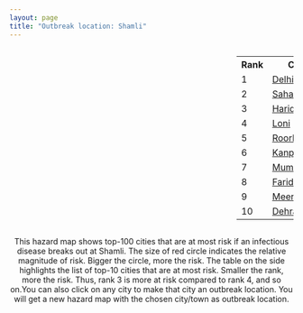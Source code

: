 ```yaml
---
layout: page
title: "Outbreak location: Shamli"
---
```

<div style="width: 100%; overflow: auto;">
<div style="width: 75%; float: left;">
<div id="mapid">
<script src="https://buda-magenta.github.io/hazard_map/load_map.js"></script>

<script>
var marker_outbreak = L.marker([29.500882, 77.348383],{"autoPan": true}).addTo(map); marker_outbreak.bindTooltip("Shamli").openTooltip();

var circle_1 = L.circle([28.651718, 77.221939], {"pane": "markerPane", "color": "red", "fill": true, "fillOpacity": 0.2, "fillRule": "evenodd", "lineCap": "round", "lineJoin": "round", "opacity": 1.0, "radius": 209151, "stroke": true, "weight": 3}).addTo(map);
circle_1.bindTooltip("Delhi<br>rank: 1<br>hazard index: 0.209151")
circle_1.bindPopup('<a href="https://buda-magenta.github.io/hazard_map/Delhi">Delhi</a>')

var circle_2 = L.circle([29.988077, 77.508130], {"pane": "markerPane", "color": "red", "fill": true, "fillOpacity": 0.2, "fillRule": "evenodd", "lineCap": "round", "lineJoin": "round", "opacity": 1.0, "radius": 100540, "stroke": true, "weight": 3}).addTo(map);
circle_2.bindTooltip("Saharanpur<br>rank: 2<br>hazard index: 0.100540")
circle_2.bindPopup('<a href="https://buda-magenta.github.io/hazard_map/Saharanpur">Saharanpur</a>')

var circle_3 = L.circle([29.938447, 78.145298], {"pane": "markerPane", "color": "red", "fill": true, "fillOpacity": 0.2, "fillRule": "evenodd", "lineCap": "round", "lineJoin": "round", "opacity": 1.0, "radius": 9262, "stroke": true, "weight": 3}).addTo(map);
circle_3.bindTooltip("Haridwar<br>rank: 3<br>hazard index: 0.009263")
circle_3.bindPopup('<a href="https://buda-magenta.github.io/hazard_map/Haridwar">Haridwar</a>')

var circle_4 = L.circle([28.733400, 77.298600], {"pane": "markerPane", "color": "red", "fill": true, "fillOpacity": 0.2, "fillRule": "evenodd", "lineCap": "round", "lineJoin": "round", "opacity": 1.0, "radius": 8856, "stroke": true, "weight": 3}).addTo(map);
circle_4.bindTooltip("Loni<br>rank: 4<br>hazard index: 0.008856")
circle_4.bindPopup('<a href="https://buda-magenta.github.io/hazard_map/Loni">Loni</a>')

var circle_5 = L.circle([29.869350, 77.890212], {"pane": "markerPane", "color": "red", "fill": true, "fillOpacity": 0.2, "fillRule": "evenodd", "lineCap": "round", "lineJoin": "round", "opacity": 1.0, "radius": 4860, "stroke": true, "weight": 3}).addTo(map);
circle_5.bindTooltip("Roorkee<br>rank: 5<br>hazard index: 0.004861")
circle_5.bindPopup('<a href="https://buda-magenta.github.io/hazard_map/Roorkee">Roorkee</a>')

var circle_6 = L.circle([26.460914, 80.321759], {"pane": "markerPane", "color": "red", "fill": true, "fillOpacity": 0.2, "fillRule": "evenodd", "lineCap": "round", "lineJoin": "round", "opacity": 1.0, "radius": 3984, "stroke": true, "weight": 3}).addTo(map);
circle_6.bindTooltip("Kanpur<br>rank: 6<br>hazard index: 0.003985")
circle_6.bindPopup('<a href="https://buda-magenta.github.io/hazard_map/Kanpur">Kanpur</a>')

var circle_7 = L.circle([19.075990, 72.877393], {"pane": "markerPane", "color": "red", "fill": true, "fillOpacity": 0.2, "fillRule": "evenodd", "lineCap": "round", "lineJoin": "round", "opacity": 1.0, "radius": 3590, "stroke": true, "weight": 3}).addTo(map);
circle_7.bindTooltip("Mumbai<br>rank: 7<br>hazard index: 0.003591")
circle_7.bindPopup('<a href="https://buda-magenta.github.io/hazard_map/Mumbai">Mumbai</a>')

var circle_8 = L.circle([28.402979, 77.310384], {"pane": "markerPane", "color": "red", "fill": true, "fillOpacity": 0.2, "fillRule": "evenodd", "lineCap": "round", "lineJoin": "round", "opacity": 1.0, "radius": 3399, "stroke": true, "weight": 3}).addTo(map);
circle_8.bindTooltip("Faridabad<br>rank: 8<br>hazard index: 0.003400")
circle_8.bindPopup('<a href="https://buda-magenta.github.io/hazard_map/Faridabad">Faridabad</a>')

var circle_9 = L.circle([29.000653, 77.768229], {"pane": "markerPane", "color": "red", "fill": true, "fillOpacity": 0.2, "fillRule": "evenodd", "lineCap": "round", "lineJoin": "round", "opacity": 1.0, "radius": 3168, "stroke": true, "weight": 3}).addTo(map);
circle_9.bindTooltip("Meerut<br>rank: 9<br>hazard index: 0.003168")
circle_9.bindPopup('<a href="https://buda-magenta.github.io/hazard_map/Meerut">Meerut</a>')

var circle_10 = L.circle([30.325565, 78.043681], {"pane": "markerPane", "color": "red", "fill": true, "fillOpacity": 0.2, "fillRule": "evenodd", "lineCap": "round", "lineJoin": "round", "opacity": 1.0, "radius": 3061, "stroke": true, "weight": 3}).addTo(map);
circle_10.bindTooltip("Dehradun<br>rank: 10<br>hazard index: 0.003062")
circle_10.bindPopup('<a href="https://buda-magenta.github.io/hazard_map/Dehradun">Dehradun</a>')

var circle_11 = L.circle([28.428262, 77.002700], {"pane": "markerPane", "color": "red", "fill": true, "fillOpacity": 0.2, "fillRule": "evenodd", "lineCap": "round", "lineJoin": "round", "opacity": 1.0, "radius": 2956, "stroke": true, "weight": 3}).addTo(map);
circle_11.bindTooltip("Gurgaon<br>rank: 11<br>hazard index: 0.002957")
circle_11.bindPopup('<a href="https://buda-magenta.github.io/hazard_map/Gurgaon">Gurgaon</a>')

var circle_12 = L.circle([26.838100, 80.934600], {"pane": "markerPane", "color": "red", "fill": true, "fillOpacity": 0.2, "fillRule": "evenodd", "lineCap": "round", "lineJoin": "round", "opacity": 1.0, "radius": 2737, "stroke": true, "weight": 3}).addTo(map);
circle_12.bindTooltip("Lucknow<br>rank: 12<br>hazard index: 0.002737")
circle_12.bindPopup('<a href="https://buda-magenta.github.io/hazard_map/Lucknow">Lucknow</a>')

var circle_13 = L.circle([30.733442, 76.779714], {"pane": "markerPane", "color": "red", "fill": true, "fillOpacity": 0.2, "fillRule": "evenodd", "lineCap": "round", "lineJoin": "round", "opacity": 1.0, "radius": 2325, "stroke": true, "weight": 3}).addTo(map);
circle_13.bindTooltip("Chandigarh<br>rank: 13<br>hazard index: 0.002326")
circle_13.bindPopup('<a href="https://buda-magenta.github.io/hazard_map/Chandigarh">Chandigarh</a>')

var circle_14 = L.circle([25.531031, 78.652689], {"pane": "markerPane", "color": "red", "fill": true, "fillOpacity": 0.2, "fillRule": "evenodd", "lineCap": "round", "lineJoin": "round", "opacity": 1.0, "radius": 2234, "stroke": true, "weight": 3}).addTo(map);
circle_14.bindTooltip("Jhansi<br>rank: 14<br>hazard index: 0.002235")
circle_14.bindPopup('<a href="https://buda-magenta.github.io/hazard_map/Jhansi">Jhansi</a>')

var circle_15 = L.circle([28.863842, 78.805778], {"pane": "markerPane", "color": "red", "fill": true, "fillOpacity": 0.2, "fillRule": "evenodd", "lineCap": "round", "lineJoin": "round", "opacity": 1.0, "radius": 2153, "stroke": true, "weight": 3}).addTo(map);
circle_15.bindTooltip("Moradabad<br>rank: 15<br>hazard index: 0.002154")
circle_15.bindPopup('<a href="https://buda-magenta.github.io/hazard_map/Moradabad">Moradabad</a>')

var circle_16 = L.circle([28.901090, 76.580194], {"pane": "markerPane", "color": "red", "fill": true, "fillOpacity": 0.2, "fillRule": "evenodd", "lineCap": "round", "lineJoin": "round", "opacity": 1.0, "radius": 2152, "stroke": true, "weight": 3}).addTo(map);
circle_16.bindTooltip("Rohtak<br>rank: 16<br>hazard index: 0.002152")
circle_16.bindPopup('<a href="https://buda-magenta.github.io/hazard_map/Rohtak">Rohtak</a>')

var circle_17 = L.circle([27.876990, 78.137290], {"pane": "markerPane", "color": "red", "fill": true, "fillOpacity": 0.2, "fillRule": "evenodd", "lineCap": "round", "lineJoin": "round", "opacity": 1.0, "radius": 2112, "stroke": true, "weight": 3}).addTo(map);
circle_17.bindTooltip("Aligarh<br>rank: 17<br>hazard index: 0.002112")
circle_17.bindPopup('<a href="https://buda-magenta.github.io/hazard_map/Aligarh">Aligarh</a>')

var circle_18 = L.circle([30.909016, 75.851601], {"pane": "markerPane", "color": "red", "fill": true, "fillOpacity": 0.2, "fillRule": "evenodd", "lineCap": "round", "lineJoin": "round", "opacity": 1.0, "radius": 2103, "stroke": true, "weight": 3}).addTo(map);
circle_18.bindTooltip("Ludhiana<br>rank: 18<br>hazard index: 0.002104")
circle_18.bindPopup('<a href="https://buda-magenta.github.io/hazard_map/Ludhiana">Ludhiana</a>')

var circle_19 = L.circle([12.979120, 77.591300], {"pane": "markerPane", "color": "red", "fill": true, "fillOpacity": 0.2, "fillRule": "evenodd", "lineCap": "round", "lineJoin": "round", "opacity": 1.0, "radius": 1889, "stroke": true, "weight": 3}).addTo(map);
circle_19.bindTooltip("Bangalore<br>rank: 19<br>hazard index: 0.001890")
circle_19.bindPopup('<a href="https://buda-magenta.github.io/hazard_map/Bangalore">Bangalore</a>')

var circle_20 = L.circle([29.154148, 77.305954], {"pane": "markerPane", "color": "red", "fill": true, "fillOpacity": 0.2, "fillRule": "evenodd", "lineCap": "round", "lineJoin": "round", "opacity": 1.0, "radius": 1772, "stroke": true, "weight": 3}).addTo(map);
circle_20.bindTooltip("Baraut<br>rank: 20<br>hazard index: 0.001772")
circle_20.bindPopup('<a href="https://buda-magenta.github.io/hazard_map/Baraut">Baraut</a>')

var circle_21 = L.circle([22.541418, 88.357691], {"pane": "markerPane", "color": "red", "fill": true, "fillOpacity": 0.2, "fillRule": "evenodd", "lineCap": "round", "lineJoin": "round", "opacity": 1.0, "radius": 1594, "stroke": true, "weight": 3}).addTo(map);
circle_21.bindTooltip("Kolkata<br>rank: 21<br>hazard index: 0.001594")
circle_21.bindPopup('<a href="https://buda-magenta.github.io/hazard_map/Kolkata">Kolkata</a>')

var circle_22 = L.circle([28.570784, 77.327107], {"pane": "markerPane", "color": "red", "fill": true, "fillOpacity": 0.2, "fillRule": "evenodd", "lineCap": "round", "lineJoin": "round", "opacity": 1.0, "radius": 1554, "stroke": true, "weight": 3}).addTo(map);
circle_22.bindTooltip("Noida<br>rank: 22<br>hazard index: 0.001555")
circle_22.bindPopup('<a href="https://buda-magenta.github.io/hazard_map/Noida">Noida</a>')

var circle_23 = L.circle([30.211200, 77.286390], {"pane": "markerPane", "color": "red", "fill": true, "fillOpacity": 0.2, "fillRule": "evenodd", "lineCap": "round", "lineJoin": "round", "opacity": 1.0, "radius": 1484, "stroke": true, "weight": 3}).addTo(map);
circle_23.bindTooltip("Yamunanagar<br>rank: 23<br>hazard index: 0.001484")
circle_23.bindPopup('<a href="https://buda-magenta.github.io/hazard_map/Yamunanagar">Yamunanagar</a>')

var circle_24 = L.circle([30.384367, 76.770421], {"pane": "markerPane", "color": "red", "fill": true, "fillOpacity": 0.2, "fillRule": "evenodd", "lineCap": "round", "lineJoin": "round", "opacity": 1.0, "radius": 1380, "stroke": true, "weight": 3}).addTo(map);
circle_24.bindTooltip("Ambala<br>rank: 24<br>hazard index: 0.001381")
circle_24.bindPopup('<a href="https://buda-magenta.github.io/hazard_map/Ambala">Ambala</a>')

var circle_25 = L.circle([30.129326, 77.245483], {"pane": "markerPane", "color": "red", "fill": true, "fillOpacity": 0.2, "fillRule": "evenodd", "lineCap": "round", "lineJoin": "round", "opacity": 1.0, "radius": 1359, "stroke": true, "weight": 3}).addTo(map);
circle_25.bindTooltip("Jagadhri<br>rank: 25<br>hazard index: 0.001359")
circle_25.bindPopup('<a href="https://buda-magenta.github.io/hazard_map/Jagadhri">Jagadhri</a>')

var circle_26 = L.circle([25.609324, 85.123525], {"pane": "markerPane", "color": "red", "fill": true, "fillOpacity": 0.2, "fillRule": "evenodd", "lineCap": "round", "lineJoin": "round", "opacity": 1.0, "radius": 1357, "stroke": true, "weight": 3}).addTo(map);
circle_26.bindTooltip("Patna<br>rank: 26<br>hazard index: 0.001357")
circle_26.bindPopup('<a href="https://buda-magenta.github.io/hazard_map/Patna">Patna</a>')

var circle_27 = L.circle([23.021624, 72.579707], {"pane": "markerPane", "color": "red", "fill": true, "fillOpacity": 0.2, "fillRule": "evenodd", "lineCap": "round", "lineJoin": "round", "opacity": 1.0, "radius": 1356, "stroke": true, "weight": 3}).addTo(map);
circle_27.bindTooltip("Ahmedabad<br>rank: 27<br>hazard index: 0.001357")
circle_27.bindPopup('<a href="https://buda-magenta.github.io/hazard_map/Ahmedabad">Ahmedabad</a>')

var circle_28 = L.circle([27.175255, 78.009816], {"pane": "markerPane", "color": "red", "fill": true, "fillOpacity": 0.2, "fillRule": "evenodd", "lineCap": "round", "lineJoin": "round", "opacity": 1.0, "radius": 1322, "stroke": true, "weight": 3}).addTo(map);
circle_28.bindTooltip("Agra<br>rank: 28<br>hazard index: 0.001323")
circle_28.bindPopup('<a href="https://buda-magenta.github.io/hazard_map/Agra">Agra</a>')

var circle_29 = L.circle([17.388786, 78.461065], {"pane": "markerPane", "color": "red", "fill": true, "fillOpacity": 0.2, "fillRule": "evenodd", "lineCap": "round", "lineJoin": "round", "opacity": 1.0, "radius": 1322, "stroke": true, "weight": 3}).addTo(map);
circle_29.bindTooltip("Hyderabad<br>rank: 29<br>hazard index: 0.001322")
circle_29.bindPopup('<a href="https://buda-magenta.github.io/hazard_map/Hyderabad">Hyderabad</a>')

var circle_30 = L.circle([26.915458, 75.818982], {"pane": "markerPane", "color": "red", "fill": true, "fillOpacity": 0.2, "fillRule": "evenodd", "lineCap": "round", "lineJoin": "round", "opacity": 1.0, "radius": 1283, "stroke": true, "weight": 3}).addTo(map);
circle_30.bindTooltip("Jaipur<br>rank: 30<br>hazard index: 0.001284")
circle_30.bindPopup('<a href="https://buda-magenta.github.io/hazard_map/Jaipur">Jaipur</a>')

var circle_31 = L.circle([29.003314, 77.016732], {"pane": "markerPane", "color": "red", "fill": true, "fillOpacity": 0.2, "fillRule": "evenodd", "lineCap": "round", "lineJoin": "round", "opacity": 1.0, "radius": 1201, "stroke": true, "weight": 3}).addTo(map);
circle_31.bindTooltip("Sonipat<br>rank: 31<br>hazard index: 0.001202")
circle_31.bindPopup('<a href="https://buda-magenta.github.io/hazard_map/Sonipat">Sonipat</a>')

var circle_32 = L.circle([13.083694, 80.270186], {"pane": "markerPane", "color": "red", "fill": true, "fillOpacity": 0.2, "fillRule": "evenodd", "lineCap": "round", "lineJoin": "round", "opacity": 1.0, "radius": 1152, "stroke": true, "weight": 3}).addTo(map);
circle_32.bindTooltip("Chennai<br>rank: 32<br>hazard index: 0.001152")
circle_32.bindPopup('<a href="https://buda-magenta.github.io/hazard_map/Chennai">Chennai</a>')

var circle_33 = L.circle([18.521428, 73.854454], {"pane": "markerPane", "color": "red", "fill": true, "fillOpacity": 0.2, "fillRule": "evenodd", "lineCap": "round", "lineJoin": "round", "opacity": 1.0, "radius": 1124, "stroke": true, "weight": 3}).addTo(map);
circle_33.bindTooltip("Pune<br>rank: 33<br>hazard index: 0.001125")
circle_33.bindPopup('<a href="https://buda-magenta.github.io/hazard_map/Pune">Pune</a>')

var circle_34 = L.circle([30.209087, 76.339872], {"pane": "markerPane", "color": "red", "fill": true, "fillOpacity": 0.2, "fillRule": "evenodd", "lineCap": "round", "lineJoin": "round", "opacity": 1.0, "radius": 980, "stroke": true, "weight": 3}).addTo(map);
circle_34.bindTooltip("Patiala<br>rank: 34<br>hazard index: 0.000981")
circle_34.bindPopup('<a href="https://buda-magenta.github.io/hazard_map/Patiala">Patiala</a>')

var circle_35 = L.circle([25.438130, 81.833800], {"pane": "markerPane", "color": "red", "fill": true, "fillOpacity": 0.2, "fillRule": "evenodd", "lineCap": "round", "lineJoin": "round", "opacity": 1.0, "radius": 965, "stroke": true, "weight": 3}).addTo(map);
circle_35.bindTooltip("Allahabad<br>rank: 35<br>hazard index: 0.000966")
circle_35.bindPopup('<a href="https://buda-magenta.github.io/hazard_map/Allahabad">Allahabad</a>')

var circle_36 = L.circle([31.634308, 74.873679], {"pane": "markerPane", "color": "red", "fill": true, "fillOpacity": 0.2, "fillRule": "evenodd", "lineCap": "round", "lineJoin": "round", "opacity": 1.0, "radius": 954, "stroke": true, "weight": 3}).addTo(map);
circle_36.bindTooltip("Amritsar<br>rank: 36<br>hazard index: 0.000955")
circle_36.bindPopup('<a href="https://buda-magenta.github.io/hazard_map/Amritsar">Amritsar</a>')

var circle_37 = L.circle([29.448006, 77.740685], {"pane": "markerPane", "color": "red", "fill": true, "fillOpacity": 0.2, "fillRule": "evenodd", "lineCap": "round", "lineJoin": "round", "opacity": 1.0, "radius": 949, "stroke": true, "weight": 3}).addTo(map);
circle_37.bindTooltip("Muzaffarnagar<br>rank: 37<br>hazard index: 0.000950")
circle_37.bindPopup('<a href="https://buda-magenta.github.io/hazard_map/Muzaffarnagar">Muzaffarnagar</a>')

var circle_38 = L.circle([28.660965, 76.834676], {"pane": "markerPane", "color": "red", "fill": true, "fillOpacity": 0.2, "fillRule": "evenodd", "lineCap": "round", "lineJoin": "round", "opacity": 1.0, "radius": 948, "stroke": true, "weight": 3}).addTo(map);
circle_38.bindTooltip("Bahadurgarh<br>rank: 38<br>hazard index: 0.000949")
circle_38.bindPopup('<a href="https://buda-magenta.github.io/hazard_map/Bahadurgarh">Bahadurgarh</a>')

var circle_39 = L.circle([29.391275, 76.977168], {"pane": "markerPane", "color": "red", "fill": true, "fillOpacity": 0.2, "fillRule": "evenodd", "lineCap": "round", "lineJoin": "round", "opacity": 1.0, "radius": 878, "stroke": true, "weight": 3}).addTo(map);
circle_39.bindTooltip("Panipat<br>rank: 39<br>hazard index: 0.000879")
circle_39.bindPopup('<a href="https://buda-magenta.github.io/hazard_map/Panipat">Panipat</a>')

var circle_40 = L.circle([31.292011, 75.568058], {"pane": "markerPane", "color": "red", "fill": true, "fillOpacity": 0.2, "fillRule": "evenodd", "lineCap": "round", "lineJoin": "round", "opacity": 1.0, "radius": 846, "stroke": true, "weight": 3}).addTo(map);
circle_40.bindTooltip("Jalandhar<br>rank: 40<br>hazard index: 0.000847")
circle_40.bindPopup('<a href="https://buda-magenta.github.io/hazard_map/Jalandhar">Jalandhar</a>')

var circle_41 = L.circle([28.753900, 77.399900], {"pane": "markerPane", "color": "red", "fill": true, "fillOpacity": 0.2, "fillRule": "evenodd", "lineCap": "round", "lineJoin": "round", "opacity": 1.0, "radius": 803, "stroke": true, "weight": 3}).addTo(map);
circle_41.bindTooltip("Khora<br>rank: 41<br>hazard index: 0.000803")
circle_41.bindPopup('<a href="https://buda-magenta.github.io/hazard_map/Khora">Khora</a>')

var circle_42 = L.circle([28.794068, 79.185930], {"pane": "markerPane", "color": "red", "fill": true, "fillOpacity": 0.2, "fillRule": "evenodd", "lineCap": "round", "lineJoin": "round", "opacity": 1.0, "radius": 787, "stroke": true, "weight": 3}).addTo(map);
circle_42.bindTooltip("Rampur<br>rank: 42<br>hazard index: 0.000787")
circle_42.bindPopup('<a href="https://buda-magenta.github.io/hazard_map/Rampur">Rampur</a>')

var circle_43 = L.circle([29.168807, 75.746110], {"pane": "markerPane", "color": "red", "fill": true, "fillOpacity": 0.2, "fillRule": "evenodd", "lineCap": "round", "lineJoin": "round", "opacity": 1.0, "radius": 729, "stroke": true, "weight": 3}).addTo(map);
circle_43.bindTooltip("Hisar<br>rank: 43<br>hazard index: 0.000729")
circle_43.bindPopup('<a href="https://buda-magenta.github.io/hazard_map/Hisar">Hisar</a>')

var circle_44 = L.circle([25.335649, 83.007629], {"pane": "markerPane", "color": "red", "fill": true, "fillOpacity": 0.2, "fillRule": "evenodd", "lineCap": "round", "lineJoin": "round", "opacity": 1.0, "radius": 699, "stroke": true, "weight": 3}).addTo(map);
circle_44.bindTooltip("Varanasi<br>rank: 44<br>hazard index: 0.000700")
circle_44.bindPopup('<a href="https://buda-magenta.github.io/hazard_map/Varanasi">Varanasi</a>')

var circle_45 = L.circle([29.680327, 76.989625], {"pane": "markerPane", "color": "red", "fill": true, "fillOpacity": 0.2, "fillRule": "evenodd", "lineCap": "round", "lineJoin": "round", "opacity": 1.0, "radius": 694, "stroke": true, "weight": 3}).addTo(map);
circle_45.bindTooltip("Karnal<br>rank: 45<br>hazard index: 0.000695")
circle_45.bindPopup('<a href="https://buda-magenta.github.io/hazard_map/Karnal">Karnal</a>')

var circle_46 = L.circle([29.301826, 76.338471], {"pane": "markerPane", "color": "red", "fill": true, "fillOpacity": 0.2, "fillRule": "evenodd", "lineCap": "round", "lineJoin": "round", "opacity": 1.0, "radius": 681, "stroke": true, "weight": 3}).addTo(map);
circle_46.bindTooltip("Jind<br>rank: 46<br>hazard index: 0.000682")
circle_46.bindPopup('<a href="https://buda-magenta.github.io/hazard_map/Jind">Jind</a>')

var circle_47 = L.circle([28.457876, 79.405571], {"pane": "markerPane", "color": "red", "fill": true, "fillOpacity": 0.2, "fillRule": "evenodd", "lineCap": "round", "lineJoin": "round", "opacity": 1.0, "radius": 675, "stroke": true, "weight": 3}).addTo(map);
circle_47.bindTooltip("Bareilly<br>rank: 47<br>hazard index: 0.000675")
circle_47.bindPopup('<a href="https://buda-magenta.github.io/hazard_map/Bareilly">Bareilly</a>')

var circle_48 = L.circle([15.398403, 73.812918], {"pane": "markerPane", "color": "red", "fill": true, "fillOpacity": 0.2, "fillRule": "evenodd", "lineCap": "round", "lineJoin": "round", "opacity": 1.0, "radius": 670, "stroke": true, "weight": 3}).addTo(map);
circle_48.bindTooltip("Vasco Da Gama<br>rank: 48<br>hazard index: 0.000671")
circle_48.bindPopup('<a href="https://buda-magenta.github.io/hazard_map/Vasco_Da_Gama">Vasco Da Gama</a>')

var circle_49 = L.circle([26.180598, 91.753943], {"pane": "markerPane", "color": "red", "fill": true, "fillOpacity": 0.2, "fillRule": "evenodd", "lineCap": "round", "lineJoin": "round", "opacity": 1.0, "radius": 658, "stroke": true, "weight": 3}).addTo(map);
circle_49.bindTooltip("Guwahati<br>rank: 49<br>hazard index: 0.000659")
circle_49.bindPopup('<a href="https://buda-magenta.github.io/hazard_map/Guwahati">Guwahati</a>')

var circle_50 = L.circle([28.740613, 77.835426], {"pane": "markerPane", "color": "red", "fill": true, "fillOpacity": 0.2, "fillRule": "evenodd", "lineCap": "round", "lineJoin": "round", "opacity": 1.0, "radius": 636, "stroke": true, "weight": 3}).addTo(map);
circle_50.bindTooltip("Hapur<br>rank: 50<br>hazard index: 0.000636")
circle_50.bindPopup('<a href="https://buda-magenta.github.io/hazard_map/Hapur">Hapur</a>')

var circle_51 = L.circle([34.074744, 74.820444], {"pane": "markerPane", "color": "red", "fill": true, "fillOpacity": 0.2, "fillRule": "evenodd", "lineCap": "round", "lineJoin": "round", "opacity": 1.0, "radius": 587, "stroke": true, "weight": 3}).addTo(map);
circle_51.bindTooltip("Srinagar<br>rank: 51<br>hazard index: 0.000588")
circle_51.bindPopup('<a href="https://buda-magenta.github.io/hazard_map/Srinagar">Srinagar</a>')

var circle_52 = L.circle([23.258486, 77.401989], {"pane": "markerPane", "color": "red", "fill": true, "fillOpacity": 0.2, "fillRule": "evenodd", "lineCap": "round", "lineJoin": "round", "opacity": 1.0, "radius": 583, "stroke": true, "weight": 3}).addTo(map);
circle_52.bindTooltip("Bhopal<br>rank: 52<br>hazard index: 0.000583")
circle_52.bindPopup('<a href="https://buda-magenta.github.io/hazard_map/Bhopal">Bhopal</a>')

var circle_53 = L.circle([21.149813, 79.082056], {"pane": "markerPane", "color": "red", "fill": true, "fillOpacity": 0.2, "fillRule": "evenodd", "lineCap": "round", "lineJoin": "round", "opacity": 1.0, "radius": 547, "stroke": true, "weight": 3}).addTo(map);
circle_53.bindTooltip("Nagpur<br>rank: 53<br>hazard index: 0.000547")
circle_53.bindPopup('<a href="https://buda-magenta.github.io/hazard_map/Nagpur">Nagpur</a>')

var circle_54 = L.circle([27.177366, 78.389912], {"pane": "markerPane", "color": "red", "fill": true, "fillOpacity": 0.2, "fillRule": "evenodd", "lineCap": "round", "lineJoin": "round", "opacity": 1.0, "radius": 542, "stroke": true, "weight": 3}).addTo(map);
circle_54.bindTooltip("Firozabad<br>rank: 54<br>hazard index: 0.000542")
circle_54.bindPopup('<a href="https://buda-magenta.github.io/hazard_map/Firozabad">Firozabad</a>')

var circle_55 = L.circle([28.388861, 77.974798], {"pane": "markerPane", "color": "red", "fill": true, "fillOpacity": 0.2, "fillRule": "evenodd", "lineCap": "round", "lineJoin": "round", "opacity": 1.0, "radius": 539, "stroke": true, "weight": 3}).addTo(map);
circle_55.bindTooltip("Bulandshahr<br>rank: 55<br>hazard index: 0.000539")
circle_55.bindPopup('<a href="https://buda-magenta.github.io/hazard_map/Bulandshahr">Bulandshahr</a>')

var circle_56 = L.circle([28.618753, 78.550874], {"pane": "markerPane", "color": "red", "fill": true, "fillOpacity": 0.2, "fillRule": "evenodd", "lineCap": "round", "lineJoin": "round", "opacity": 1.0, "radius": 535, "stroke": true, "weight": 3}).addTo(map);
circle_56.bindTooltip("Sambhal<br>rank: 56<br>hazard index: 0.000536")
circle_56.bindPopup('<a href="https://buda-magenta.github.io/hazard_map/Sambhal">Sambhal</a>')

var circle_57 = L.circle([20.266777, 85.843559], {"pane": "markerPane", "color": "red", "fill": true, "fillOpacity": 0.2, "fillRule": "evenodd", "lineCap": "round", "lineJoin": "round", "opacity": 1.0, "radius": 532, "stroke": true, "weight": 3}).addTo(map);
circle_57.bindTooltip("Bhubaneswar<br>rank: 57<br>hazard index: 0.000533")
circle_57.bindPopup('<a href="https://buda-magenta.github.io/hazard_map/Bhubaneswar">Bhubaneswar</a>')

var circle_58 = L.circle([32.718561, 74.858092], {"pane": "markerPane", "color": "red", "fill": true, "fillOpacity": 0.2, "fillRule": "evenodd", "lineCap": "round", "lineJoin": "round", "opacity": 1.0, "radius": 518, "stroke": true, "weight": 3}).addTo(map);
circle_58.bindTooltip("Jammu<br>rank: 58<br>hazard index: 0.000519")
circle_58.bindPopup('<a href="https://buda-magenta.github.io/hazard_map/Jammu">Jammu</a>')

var circle_59 = L.circle([27.633333, 77.583333], {"pane": "markerPane", "color": "red", "fill": true, "fillOpacity": 0.2, "fillRule": "evenodd", "lineCap": "round", "lineJoin": "round", "opacity": 1.0, "radius": 507, "stroke": true, "weight": 3}).addTo(map);
circle_59.bindTooltip("Mathura<br>rank: 59<br>hazard index: 0.000508")
circle_59.bindPopup('<a href="https://buda-magenta.github.io/hazard_map/Mathura">Mathura</a>')

var circle_60 = L.circle([23.370035, 85.325013], {"pane": "markerPane", "color": "red", "fill": true, "fillOpacity": 0.2, "fillRule": "evenodd", "lineCap": "round", "lineJoin": "round", "opacity": 1.0, "radius": 484, "stroke": true, "weight": 3}).addTo(map);
circle_60.bindTooltip("Ranchi<br>rank: 60<br>hazard index: 0.000485")
circle_60.bindPopup('<a href="https://buda-magenta.github.io/hazard_map/Ranchi">Ranchi</a>')

var circle_61 = L.circle([28.793170, 76.139128], {"pane": "markerPane", "color": "red", "fill": true, "fillOpacity": 0.2, "fillRule": "evenodd", "lineCap": "round", "lineJoin": "round", "opacity": 1.0, "radius": 478, "stroke": true, "weight": 3}).addTo(map);
circle_61.bindTooltip("Bhiwani<br>rank: 61<br>hazard index: 0.000478")
circle_61.bindPopup('<a href="https://buda-magenta.github.io/hazard_map/Bhiwani">Bhiwani</a>')

var circle_62 = L.circle([28.923397, 78.488317], {"pane": "markerPane", "color": "red", "fill": true, "fillOpacity": 0.2, "fillRule": "evenodd", "lineCap": "round", "lineJoin": "round", "opacity": 1.0, "radius": 477, "stroke": true, "weight": 3}).addTo(map);
circle_62.bindTooltip("Amroha<br>rank: 62<br>hazard index: 0.000477")
circle_62.bindPopup('<a href="https://buda-magenta.github.io/hazard_map/Amroha">Amroha</a>')

var circle_63 = L.circle([30.179115, 75.047102], {"pane": "markerPane", "color": "red", "fill": true, "fillOpacity": 0.2, "fillRule": "evenodd", "lineCap": "round", "lineJoin": "round", "opacity": 1.0, "radius": 428, "stroke": true, "weight": 3}).addTo(map);
circle_63.bindTooltip("Bathinda<br>rank: 63<br>hazard index: 0.000429")
circle_63.bindPopup('<a href="https://buda-magenta.github.io/hazard_map/Bathinda">Bathinda</a>')

var circle_64 = L.circle([26.698885, 88.320030], {"pane": "markerPane", "color": "red", "fill": true, "fillOpacity": 0.2, "fillRule": "evenodd", "lineCap": "round", "lineJoin": "round", "opacity": 1.0, "radius": 427, "stroke": true, "weight": 3}).addTo(map);
circle_64.bindTooltip("Bagdogra<br>rank: 64<br>hazard index: 0.000427")
circle_64.bindPopup('<a href="https://buda-magenta.github.io/hazard_map/Bagdogra">Bagdogra</a>')

var circle_65 = L.circle([31.104153, 77.170973], {"pane": "markerPane", "color": "red", "fill": true, "fillOpacity": 0.2, "fillRule": "evenodd", "lineCap": "round", "lineJoin": "round", "opacity": 1.0, "radius": 410, "stroke": true, "weight": 3}).addTo(map);
circle_65.bindTooltip("Shimla<br>rank: 65<br>hazard index: 0.000411")
circle_65.bindPopup('<a href="https://buda-magenta.github.io/hazard_map/Shimla">Shimla</a>')

var circle_66 = L.circle([22.720362, 75.868200], {"pane": "markerPane", "color": "red", "fill": true, "fillOpacity": 0.2, "fillRule": "evenodd", "lineCap": "round", "lineJoin": "round", "opacity": 1.0, "radius": 403, "stroke": true, "weight": 3}).addTo(map);
circle_66.bindTooltip("Indore<br>rank: 66<br>hazard index: 0.000404")
circle_66.bindPopup('<a href="https://buda-magenta.github.io/hazard_map/Indore">Indore</a>')

var circle_67 = L.circle([21.170200, 72.831100], {"pane": "markerPane", "color": "red", "fill": true, "fillOpacity": 0.2, "fillRule": "evenodd", "lineCap": "round", "lineJoin": "round", "opacity": 1.0, "radius": 403, "stroke": true, "weight": 3}).addTo(map);
circle_67.bindTooltip("Surat<br>rank: 67<br>hazard index: 0.000404")
circle_67.bindPopup('<a href="https://buda-magenta.github.io/hazard_map/Surat">Surat</a>')

var circle_68 = L.circle([28.195647, 76.616518], {"pane": "markerPane", "color": "red", "fill": true, "fillOpacity": 0.2, "fillRule": "evenodd", "lineCap": "round", "lineJoin": "round", "opacity": 1.0, "radius": 402, "stroke": true, "weight": 3}).addTo(map);
circle_68.bindTooltip("Rewari<br>rank: 68<br>hazard index: 0.000402")
circle_68.bindPopup('<a href="https://buda-magenta.github.io/hazard_map/Rewari">Rewari</a>')

var circle_69 = L.circle([29.993040, 76.829223], {"pane": "markerPane", "color": "red", "fill": true, "fillOpacity": 0.2, "fillRule": "evenodd", "lineCap": "round", "lineJoin": "round", "opacity": 1.0, "radius": 375, "stroke": true, "weight": 3}).addTo(map);
circle_69.bindTooltip("Thanesar<br>rank: 69<br>hazard index: 0.000375")
circle_69.bindPopup('<a href="https://buda-magenta.github.io/hazard_map/Thanesar">Thanesar</a>')

var circle_70 = L.circle([26.203725, 78.157363], {"pane": "markerPane", "color": "red", "fill": true, "fillOpacity": 0.2, "fillRule": "evenodd", "lineCap": "round", "lineJoin": "round", "opacity": 1.0, "radius": 359, "stroke": true, "weight": 3}).addTo(map);
circle_70.bindTooltip("Gwalior<br>rank: 70<br>hazard index: 0.000360")
circle_70.bindPopup('<a href="https://buda-magenta.github.io/hazard_map/Gwalior">Gwalior</a>')

var circle_71 = L.circle([29.822821, 76.378310], {"pane": "markerPane", "color": "red", "fill": true, "fillOpacity": 0.2, "fillRule": "evenodd", "lineCap": "round", "lineJoin": "round", "opacity": 1.0, "radius": 350, "stroke": true, "weight": 3}).addTo(map);
circle_71.bindTooltip("Kaithal<br>rank: 71<br>hazard index: 0.000350")
circle_71.bindPopup('<a href="https://buda-magenta.github.io/hazard_map/Kaithal">Kaithal</a>')

var circle_72 = L.circle([9.931308, 76.267414], {"pane": "markerPane", "color": "red", "fill": true, "fillOpacity": 0.2, "fillRule": "evenodd", "lineCap": "round", "lineJoin": "round", "opacity": 1.0, "radius": 349, "stroke": true, "weight": 3}).addTo(map);
circle_72.bindTooltip("Kochi<br>rank: 72<br>hazard index: 0.000349")
circle_72.bindPopup('<a href="https://buda-magenta.github.io/hazard_map/Kochi">Kochi</a>')

var circle_73 = L.circle([27.639077, 76.614452], {"pane": "markerPane", "color": "red", "fill": true, "fillOpacity": 0.2, "fillRule": "evenodd", "lineCap": "round", "lineJoin": "round", "opacity": 1.0, "radius": 335, "stroke": true, "weight": 3}).addTo(map);
circle_73.bindTooltip("Alwar<br>rank: 73<br>hazard index: 0.000335")
circle_73.bindPopup('<a href="https://buda-magenta.github.io/hazard_map/Alwar">Alwar</a>')

var circle_74 = L.circle([28.651718, 77.221939], {"pane": "markerPane", "color": "red", "fill": true, "fillOpacity": 0.2, "fillRule": "evenodd", "lineCap": "round", "lineJoin": "round", "opacity": 1.0, "radius": 331, "stroke": true, "weight": 3}).addTo(map);
circle_74.bindTooltip("Dehri<br>rank: 74<br>hazard index: 0.000332")
circle_74.bindPopup('<a href="https://buda-magenta.github.io/hazard_map/Dehri">Dehri</a>')

var circle_75 = L.circle([30.533129, 75.880760], {"pane": "markerPane", "color": "red", "fill": true, "fillOpacity": 0.2, "fillRule": "evenodd", "lineCap": "round", "lineJoin": "round", "opacity": 1.0, "radius": 327, "stroke": true, "weight": 3}).addTo(map);
circle_75.bindTooltip("Malerkotla<br>rank: 75<br>hazard index: 0.000328")
circle_75.bindPopup('<a href="https://buda-magenta.github.io/hazard_map/Malerkotla">Malerkotla</a>')

var circle_76 = L.circle([25.196826, 76.000893], {"pane": "markerPane", "color": "red", "fill": true, "fillOpacity": 0.2, "fillRule": "evenodd", "lineCap": "round", "lineJoin": "round", "opacity": 1.0, "radius": 321, "stroke": true, "weight": 3}).addTo(map);
circle_76.bindTooltip("Kota<br>rank: 76<br>hazard index: 0.000322")
circle_76.bindPopup('<a href="https://buda-magenta.github.io/hazard_map/Kota">Kota</a>')

var circle_77 = L.circle([28.826162, 77.541656], {"pane": "markerPane", "color": "red", "fill": true, "fillOpacity": 0.2, "fillRule": "evenodd", "lineCap": "round", "lineJoin": "round", "opacity": 1.0, "radius": 315, "stroke": true, "weight": 3}).addTo(map);
circle_77.bindTooltip("Modinagar<br>rank: 77<br>hazard index: 0.000315")
circle_77.bindPopup('<a href="https://buda-magenta.github.io/hazard_map/Modinagar">Modinagar</a>')

var circle_78 = L.circle([26.296772, 73.035143], {"pane": "markerPane", "color": "red", "fill": true, "fillOpacity": 0.2, "fillRule": "evenodd", "lineCap": "round", "lineJoin": "round", "opacity": 1.0, "radius": 311, "stroke": true, "weight": 3}).addTo(map);
circle_78.bindTooltip("Jodhpur<br>rank: 78<br>hazard index: 0.000312")
circle_78.bindPopup('<a href="https://buda-magenta.github.io/hazard_map/Jodhpur">Jodhpur</a>')

var circle_79 = L.circle([28.176959, 77.373112], {"pane": "markerPane", "color": "red", "fill": true, "fillOpacity": 0.2, "fillRule": "evenodd", "lineCap": "round", "lineJoin": "round", "opacity": 1.0, "radius": 309, "stroke": true, "weight": 3}).addTo(map);
circle_79.bindTooltip("Palwal<br>rank: 79<br>hazard index: 0.000310")
circle_79.bindPopup('<a href="https://buda-magenta.github.io/hazard_map/Palwal">Palwal</a>')

var circle_80 = L.circle([21.237947, 81.633683], {"pane": "markerPane", "color": "red", "fill": true, "fillOpacity": 0.2, "fillRule": "evenodd", "lineCap": "round", "lineJoin": "round", "opacity": 1.0, "radius": 304, "stroke": true, "weight": 3}).addTo(map);
circle_80.bindTooltip("Raipur<br>rank: 80<br>hazard index: 0.000304")
circle_80.bindPopup('<a href="https://buda-magenta.github.io/hazard_map/Raipur">Raipur</a>')

var circle_81 = L.circle([29.211757, 78.961731], {"pane": "markerPane", "color": "red", "fill": true, "fillOpacity": 0.2, "fillRule": "evenodd", "lineCap": "round", "lineJoin": "round", "opacity": 1.0, "radius": 294, "stroke": true, "weight": 3}).addTo(map);
circle_81.bindTooltip("Kashipur<br>rank: 81<br>hazard index: 0.000294")
circle_81.bindPopup('<a href="https://buda-magenta.github.io/hazard_map/Kashipur">Kashipur</a>')

var circle_82 = L.circle([22.297314, 73.194257], {"pane": "markerPane", "color": "red", "fill": true, "fillOpacity": 0.2, "fillRule": "evenodd", "lineCap": "round", "lineJoin": "round", "opacity": 1.0, "radius": 278, "stroke": true, "weight": 3}).addTo(map);
circle_82.bindTooltip("Vadodara<br>rank: 82<br>hazard index: 0.000278")
circle_82.bindPopup('<a href="https://buda-magenta.github.io/hazard_map/Vadodara">Vadodara</a>')

var circle_83 = L.circle([28.488378, 78.735249], {"pane": "markerPane", "color": "red", "fill": true, "fillOpacity": 0.2, "fillRule": "evenodd", "lineCap": "round", "lineJoin": "round", "opacity": 1.0, "radius": 276, "stroke": true, "weight": 3}).addTo(map);
circle_83.bindTooltip("Chandausi<br>rank: 83<br>hazard index: 0.000277")
circle_83.bindPopup('<a href="https://buda-magenta.github.io/hazard_map/Chandausi">Chandausi</a>')

var circle_84 = L.circle([27.265212, 77.369126], {"pane": "markerPane", "color": "red", "fill": true, "fillOpacity": 0.2, "fillRule": "evenodd", "lineCap": "round", "lineJoin": "round", "opacity": 1.0, "radius": 271, "stroke": true, "weight": 3}).addTo(map);
circle_84.bindTooltip("Bharatpur<br>rank: 84<br>hazard index: 0.000272")
circle_84.bindPopup('<a href="https://buda-magenta.github.io/hazard_map/Bharatpur">Bharatpur</a>')

var circle_85 = L.circle([28.205907, 77.875714], {"pane": "markerPane", "color": "red", "fill": true, "fillOpacity": 0.2, "fillRule": "evenodd", "lineCap": "round", "lineJoin": "round", "opacity": 1.0, "radius": 268, "stroke": true, "weight": 3}).addTo(map);
circle_85.bindTooltip("Khurja<br>rank: 85<br>hazard index: 0.000269")
circle_85.bindPopup('<a href="https://buda-magenta.github.io/hazard_map/Khurja">Khurja</a>')

var circle_86 = L.circle([26.671329, 83.364583], {"pane": "markerPane", "color": "red", "fill": true, "fillOpacity": 0.2, "fillRule": "evenodd", "lineCap": "round", "lineJoin": "round", "opacity": 1.0, "radius": 240, "stroke": true, "weight": 3}).addTo(map);
circle_86.bindTooltip("Gorakhpur<br>rank: 86<br>hazard index: 0.000240")
circle_86.bindPopup('<a href="https://buda-magenta.github.io/hazard_map/Gorakhpur">Gorakhpur</a>')

var circle_87 = L.circle([28.015929, 73.317137], {"pane": "markerPane", "color": "red", "fill": true, "fillOpacity": 0.2, "fillRule": "evenodd", "lineCap": "round", "lineJoin": "round", "opacity": 1.0, "radius": 238, "stroke": true, "weight": 3}).addTo(map);
circle_87.bindTooltip("Bikaner<br>rank: 87<br>hazard index: 0.000239")
circle_87.bindPopup('<a href="https://buda-magenta.github.io/hazard_map/Bikaner">Bikaner</a>')

var circle_88 = L.circle([24.578721, 73.686257], {"pane": "markerPane", "color": "red", "fill": true, "fillOpacity": 0.2, "fillRule": "evenodd", "lineCap": "round", "lineJoin": "round", "opacity": 1.0, "radius": 232, "stroke": true, "weight": 3}).addTo(map);
circle_88.bindTooltip("Udaipur<br>rank: 88<br>hazard index: 0.000233")
circle_88.bindPopup('<a href="https://buda-magenta.github.io/hazard_map/Udaipur">Udaipur</a>')

var circle_89 = L.circle([19.194329, 72.970178], {"pane": "markerPane", "color": "red", "fill": true, "fillOpacity": 0.2, "fillRule": "evenodd", "lineCap": "round", "lineJoin": "round", "opacity": 1.0, "radius": 200, "stroke": true, "weight": 3}).addTo(map);
circle_89.bindTooltip("Thane<br>rank: 89<br>hazard index: 0.000201")
circle_89.bindPopup('<a href="https://buda-magenta.github.io/hazard_map/Thane">Thane</a>')

var circle_90 = L.circle([8.576971, 77.050125], {"pane": "markerPane", "color": "red", "fill": true, "fillOpacity": 0.2, "fillRule": "evenodd", "lineCap": "round", "lineJoin": "round", "opacity": 1.0, "radius": 182, "stroke": true, "weight": 3}).addTo(map);
circle_90.bindTooltip("Thiruvananthapuram<br>rank: 90<br>hazard index: 0.000182")
circle_90.bindPopup('<a href="https://buda-magenta.github.io/hazard_map/Thiruvananthapuram">Thiruvananthapuram</a>')

var circle_91 = L.circle([17.723128, 83.301284], {"pane": "markerPane", "color": "red", "fill": true, "fillOpacity": 0.2, "fillRule": "evenodd", "lineCap": "round", "lineJoin": "round", "opacity": 1.0, "radius": 179, "stroke": true, "weight": 3}).addTo(map);
circle_91.bindTooltip("Visakhapatnam<br>rank: 91<br>hazard index: 0.000180")
circle_91.bindPopup('<a href="https://buda-magenta.github.io/hazard_map/Visakhapatnam">Visakhapatnam</a>')

var circle_92 = L.circle([26.469100, 74.639000], {"pane": "markerPane", "color": "red", "fill": true, "fillOpacity": 0.2, "fillRule": "evenodd", "lineCap": "round", "lineJoin": "round", "opacity": 1.0, "radius": 170, "stroke": true, "weight": 3}).addTo(map);
circle_92.bindTooltip("Ajmer<br>rank: 92<br>hazard index: 0.000170")
circle_92.bindPopup('<a href="https://buda-magenta.github.io/hazard_map/Ajmer">Ajmer</a>')

var circle_93 = L.circle([11.001812, 76.962843], {"pane": "markerPane", "color": "red", "fill": true, "fillOpacity": 0.2, "fillRule": "evenodd", "lineCap": "round", "lineJoin": "round", "opacity": 1.0, "radius": 161, "stroke": true, "weight": 3}).addTo(map);
circle_93.bindTooltip("Coimbatore<br>rank: 93<br>hazard index: 0.000162")
circle_93.bindPopup('<a href="https://buda-magenta.github.io/hazard_map/Coimbatore">Coimbatore</a>')

var circle_94 = L.circle([27.912633, 79.746563], {"pane": "markerPane", "color": "red", "fill": true, "fillOpacity": 0.2, "fillRule": "evenodd", "lineCap": "round", "lineJoin": "round", "opacity": 1.0, "radius": 151, "stroke": true, "weight": 3}).addTo(map);
circle_94.bindTooltip("Shahjahanpur<br>rank: 94<br>hazard index: 0.000151")
circle_94.bindPopup('<a href="https://buda-magenta.github.io/hazard_map/Shahjahanpur">Shahjahanpur</a>')

var circle_95 = L.circle([25.603508, 83.507454], {"pane": "markerPane", "color": "red", "fill": true, "fillOpacity": 0.2, "fillRule": "evenodd", "lineCap": "round", "lineJoin": "round", "opacity": 1.0, "radius": 150, "stroke": true, "weight": 3}).addTo(map);
circle_95.bindTooltip("Ghazipur<br>rank: 95<br>hazard index: 0.000151")
circle_95.bindPopup('<a href="https://buda-magenta.github.io/hazard_map/Ghazipur">Ghazipur</a>')

var circle_96 = L.circle([16.508759, 80.618510], {"pane": "markerPane", "color": "red", "fill": true, "fillOpacity": 0.2, "fillRule": "evenodd", "lineCap": "round", "lineJoin": "round", "opacity": 1.0, "radius": 139, "stroke": true, "weight": 3}).addTo(map);
circle_96.bindTooltip("Vijayawada<br>rank: 96<br>hazard index: 0.000139")
circle_96.bindPopup('<a href="https://buda-magenta.github.io/hazard_map/Vijayawada">Vijayawada</a>')

var circle_97 = L.circle([24.796436, 85.007956], {"pane": "markerPane", "color": "red", "fill": true, "fillOpacity": 0.2, "fillRule": "evenodd", "lineCap": "round", "lineJoin": "round", "opacity": 1.0, "radius": 139, "stroke": true, "weight": 3}).addTo(map);
circle_97.bindTooltip("Gaya<br>rank: 97<br>hazard index: 0.000139")
circle_97.bindPopup('<a href="https://buda-magenta.github.io/hazard_map/Gaya">Gaya</a>')

var circle_98 = L.circle([28.068312, 79.046073], {"pane": "markerPane", "color": "red", "fill": true, "fillOpacity": 0.2, "fillRule": "evenodd", "lineCap": "round", "lineJoin": "round", "opacity": 1.0, "radius": 134, "stroke": true, "weight": 3}).addTo(map);
circle_98.bindTooltip("Budaun<br>rank: 98<br>hazard index: 0.000135")
circle_98.bindPopup('<a href="https://buda-magenta.github.io/hazard_map/Budaun">Budaun</a>')

var circle_99 = L.circle([28.079690, 75.541768], {"pane": "markerPane", "color": "red", "fill": true, "fillOpacity": 0.2, "fillRule": "evenodd", "lineCap": "round", "lineJoin": "round", "opacity": 1.0, "radius": 131, "stroke": true, "weight": 3}).addTo(map);
circle_99.bindTooltip("Jhunjhunun<br>rank: 99<br>hazard index: 0.000131")
circle_99.bindPopup('<a href="https://buda-magenta.github.io/hazard_map/Jhunjhunun">Jhunjhunun</a>')

var circle_100 = L.circle([27.573243, 78.111739], {"pane": "markerPane", "color": "red", "fill": true, "fillOpacity": 0.2, "fillRule": "evenodd", "lineCap": "round", "lineJoin": "round", "opacity": 1.0, "radius": 130, "stroke": true, "weight": 3}).addTo(map);
circle_100.bindTooltip("Hathras<br>rank: 100<br>hazard index: 0.000131")
circle_100.bindPopup('<a href="https://buda-magenta.github.io/hazard_map/Hathras">Hathras</a>')
</script>
</div>
</div>


<div style="width: 20%; float: right;">
<table>
<tr>
<th>Rank</th>
<th>City</th>
</tr>

<tr>
<td>1</td>
<td><a href="https://buda-magenta.github.io/hazard_map/Delhi">Delhi</a></td>
</tr>

<tr>
<td>2</td>
<td><a href="https://buda-magenta.github.io/hazard_map/Saharanpur">Saharanpur</a></td>
</tr>

<tr>
<td>3</td>
<td><a href="https://buda-magenta.github.io/hazard_map/Haridwar">Haridwar</a></td>
</tr>

<tr>
<td>4</td>
<td><a href="https://buda-magenta.github.io/hazard_map/Loni">Loni</a></td>
</tr>

<tr>
<td>5</td>
<td><a href="https://buda-magenta.github.io/hazard_map/Roorkee">Roorkee</a></td>
</tr>

<tr>
<td>6</td>
<td><a href="https://buda-magenta.github.io/hazard_map/Kanpur">Kanpur</a></td>
</tr>

<tr>
<td>7</td>
<td><a href="https://buda-magenta.github.io/hazard_map/Mumbai">Mumbai</a></td>
</tr>

<tr>
<td>8</td>
<td><a href="https://buda-magenta.github.io/hazard_map/Faridabad">Faridabad</a></td>
</tr>

<tr>
<td>9</td>
<td><a href="https://buda-magenta.github.io/hazard_map/Meerut">Meerut</a></td>
</tr>

<tr>
<td>10</td>
<td><a href="https://buda-magenta.github.io/hazard_map/Dehradun">Dehradun</a></td>
</tr>

</table>
</div>
</div>


<p align="center">This hazard map shows top-100 cities that are at most risk if an infectious disease breaks out at Shamli. The size of red circle indicates the relative magnitude of risk. Bigger the circle, more the risk. The table on the side highlights the list of top-10 cities that are at most risk. Smaller the rank, more the risk. Thus, rank 3 is more at risk compared to rank 4, and so on.You can also click on any city to make that city an outbreak location. You will get a new hazard map with the chosen city/town as outbreak location.
</p>